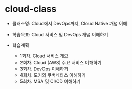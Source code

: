 # cloud-class
- 클래스명: Cloud에서 DevOps까지, Cloud Native 개념 이해
   
- 학습목표: Cloud 서비스 및 DevOps 개념 이해하기
   
- 학습계획 
  - 1회차. Cloud 서비스 개요   
  - 2회차. Cloud (AWS) 주요 서비스 이해하기   
  - 3회차. DevOps 이해하기   
  - 4회차. 도커와 쿠버네티스 이해하기   
  - 5회차. MSA 및 CI/CD 이해하기   
